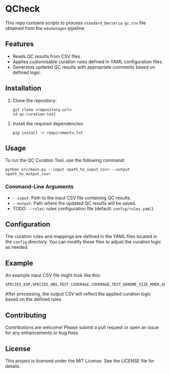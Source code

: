 # QCheck
This repo contains scripts to process `standard_bacteria_qc.csv` file obtained from the `mdudatagen` pipeline.

## Features
- Reads QC results from CSV files.
- Applies customisable curation rules defined in YAML configuration files.
- Generates updated QC results with appropriate comments based on defined logic.

## Installation
1. Clone the repository:
   ```
   git clone <repository-url>
   cd qc-curation-tool
   ```

2. Install the required dependencies:
   ```
   pip install -r requirements.txt
   ```

## Usage
To run the QC Curation Tool, use the following command:
```
python src/main.py --input <path_to_input_csv> --output <path_to_output_csv>
```

### Command-Line Arguments
- `--input`: Path to the input CSV file containing QC results.
- `--output`: Path where the updated QC results will be saved.
- TODO: `--rules`: rules configuration file (default: `config/rules.yaml`).

## Configuration
The curation rules and mappings are defined in the YAML files located in the `config` directory. You can modify these files to adjust the curation logic as needed.

## Example
An example input CSV file might look like this:
```
SPECIES_EXP,SPECIES_OBS,TEST_COVERAGE,COVERAGE,TEST_GENOME_SIZE_KMER,GENOME_SIZE_KMER,TEST_QC,COMMENT

```

After processing, the output CSV will reflect the applied curation logic based on the defined rules.

## Contributing
Contributions are welcome! Please submit a pull request or open an issue for any enhancements or bug fixes.

## License
This project is licensed under the MIT License. See the LICENSE file for details.


